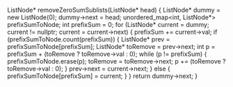  ListNode* removeZeroSumSublists(ListNode* head) {
         ListNode* dummy = new ListNode(0);
        dummy->next = head;
        unordered_map<int, ListNode*> prefixSumToNode;
        int prefixSum = 0;
        for (ListNode* current = dummy; current != nullptr; current = current->next) {
            prefixSum += current->val;
            if (prefixSumToNode.count(prefixSum)) {
                ListNode* prev = prefixSumToNode[prefixSum];
                ListNode* toRemove = prev->next;
                int p = prefixSum + (toRemove ? toRemove->val : 0);
                while (p != prefixSum) {
                    prefixSumToNode.erase(p);
                    toRemove = toRemove->next;
                    p += (toRemove ? toRemove->val : 0);
                }
                prev->next = current->next;
            } else {
                prefixSumToNode[prefixSum] = current;
            }
        }
        return dummy->next;
    }
